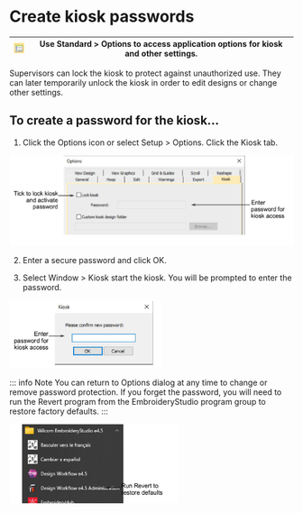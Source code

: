 # Create kiosk passwords

| ![Options.png](assets/Options.png) | Use Standard > Options to access application options for kiosk and other settings. |
| ---------------------------------- | ---------------------------------------------------------------------------------- |

Supervisors can lock the kiosk to protect against unauthorized use. They can later temporarily unlock the kiosk in order to edit designs or change other settings.

## To create a password for the kiosk...

1. Click the Options icon or select Setup > Options. Click the Kiosk tab.

![lettering_kiosk00023.png](assets/lettering_kiosk00023.png)

2. Enter a secure password and click OK.

3. Select Window > Kiosk start the kiosk. You will be prompted to enter the password.

![KioskPasswordConfirm.png](assets/KioskPasswordConfirm.png)

::: info Note
You can return to Options dialog at any time to change or remove password protection. If you forget the password, you will need to run the Revert program from the EmbroideryStudio program group to restore factory defaults.
:::

![WilcomESTools.png](assets/WilcomESTools.png)
